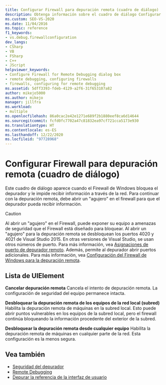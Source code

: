 ```yaml
---
title: Configurar Firewall para depuración remota (cuadro de diálogo) | Microsoft Docs
description: Obtenga información sobre el cuadro de diálogo Configurar Firewall para depuración remota, que aparece cuando el Firewall de Windows impide que el depurador reciba datos a través de la red.
ms.custom: SEO-VS-2020
ms.date: 11/04/2016
ms.topic: reference
f1_keywords:
- vs.debug.firewallconfiguration
dev_langs:
- CSharp
- VB
- FSharp
- C++
- JScript
helpviewer_keywords:
- Configure Firewall for Remote Debugging dialog box
- remote debugging, configuring firewalls
- firewalls, configuring for remote debugging
ms.assetid: 5dff3393-fdeb-4129-a2f6-31f653107a82
author: mikejo5000
ms.author: mikejo
manager: jillfra
ms.workload:
- multiple
ms.openlocfilehash: 86a0cac2e42e1271e689f2b1880eef8ca6d14644
ms.sourcegitcommit: fcfd0fc7702a47c81832ea97cf721cca5173e930
ms.translationtype: HT
ms.contentlocale: es-ES
ms.lasthandoff: 12/22/2020
ms.locfileid: "97728968"
---
```

# <a name="configure-firewall-for-remote-debugging-dialog-box"></a>Configurar Firewall para depuración remota (cuadro de diálogo)
Este cuadro de diálogo aparece cuando el Firewall de Windows bloquea el depurador y le impide recibir información a través de la red. Para continuar con la depuración remota, debe abrir un "agujero" en el firewall para que el depurador pueda recibir información.

> [!CAUTION]
> Al abrir un "agujero" en el Firewall, puede exponer su equipo a amenazas de seguridad que el Firewall está diseñado para bloquear. Al abrir un "agujero" para la depuración remota se desbloquean los puertos 4020 y 4021 de Visual Studio 2015. En otras versiones de Visual Studio, se usan otros números de puerto. Para más información, vea [Asignaciones de puerto de depurador remoto](../debugger/remote-debugger-port-assignments.md). Además, permite al depurador abrir puertos adicionales. Para más información, vea [Configuración del Firewall de Windows para la depuración remota](../debugger/configure-the-windows-firewall-for-remote-debugging.md).

## <a name="uielement-list"></a>Lista de UIElement
 **Cancelar depuración remota** Cancela el intento de depuración remota. La configuración de seguridad del equipo permanece intacta.

 **Desbloquear la depuración remota de los equipos de la red local (subred)** Habilita la depuración remota de máquinas en la subred local. Esto puede abrir puntos vulnerables en los equipos de la subred local, pero el firewall continúa bloqueando la información procedente del exterior de la subred.

 **Desbloquear la depuración remota desde cualquier equipo** Habilita la depuración remota de máquinas en cualquier parte de la red. Esta configuración es la menos segura.

## <a name="see-also"></a>Vea también

- [Seguridad del depurador](../debugger/debugger-security.md)
- [Remote Debugging](../debugger/remote-debugging.md)
- [Depurar la referencia de la interfaz de usuario](../debugger/debugging-user-interface-reference.md)